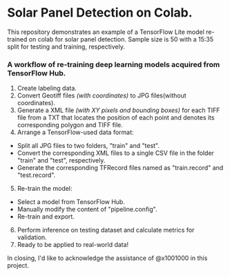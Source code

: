 # Solar Panel Detection on Colab.
This repository demonstrates an example of a TensorFlow Lite model re-trained on colab for solar panel detection. Sample size is 50 with a 15:35 split for testing and training, respectively. 

### A workflow of re-training deep learning models acquired from TensorFlow Hub.

1. Create labeling data.
2. Convert Geotiff files *(with coordinates)* to JPG files(without coordinates).
3. Generate a XML file *(with XY pixels and bounding boxes)* for each TIFF file from a TXT that locates the position of each point and denotes its corresponding polygon and TIFF file.
4. Arrange a TensorFlow-used data format:
  - Split all JPG files to two folders, "train" and "test".
  - Convert the corresponding XML files to a single CSV file in the folder "train" and "test", respectively.
  - Generate the corresponding TFRecord files named as "train.record" and "test.record".
5. Re-train the model:
  - Select a model from TensorFlow Hub.
  - Manually modify the content of "pipeline.config".
  - Re-train and export.
6. Perform inference on testing dataset and calculate metrics for validation.
7. Ready to be applied to real-world data!



In closing, I'd like to acknowledge the assistance of @x1001000 in this project.
